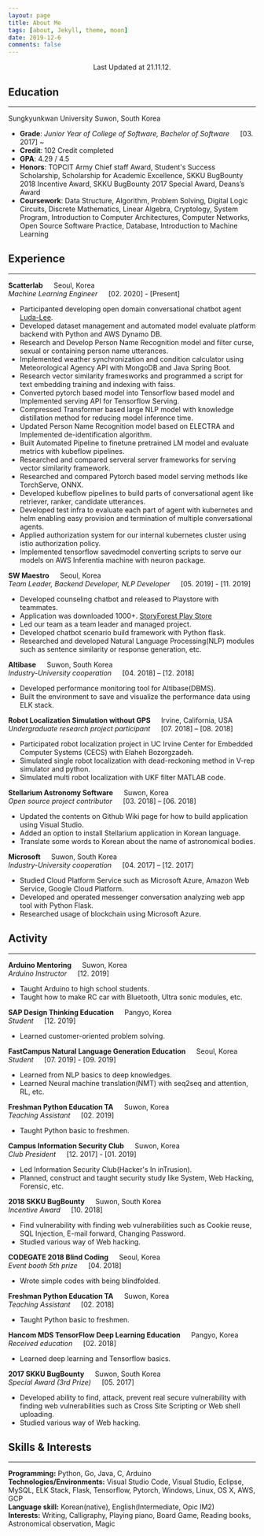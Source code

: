 ```yaml
---
layout: page
title: About Me
tags: [about, Jekyll, theme, moon]
date: 2019-12-6
comments: false
---
```


<center>Last Updated at 21.11.12.</center>

## Education

---

Sungkyunkwan University Suwon, South Korea

- __Grade__: *Junior Year of College of Software, Bachelor of Software* &emsp; [03. 2017] ~
- __Credit__: 102 Credit completed
- __GPA__: 4.29 / 4.5
- __Honors__: TOPCIT Army Chief staff Award, Student's Success Scholarship, Scholarship for Academic Excellence, SKKU BugBounty 2018 Incentive Award, SKKU BugBounty 2017 Special Award, Deans’s Award
- __Coursework__: Data Structure, Algorithm, Problem Solving, Digital Logic Circuits, Discrete Mathematics, Linear Algebra, Cryptology, System Program, Introduction to Computer Architectures, Computer Networks, Open Source Software Practice, Database, Introduction to Machine Learning

## Experience

---

__Scatterlab__ &emsp; Seoul, Korea  
*Machine Learning Engineer* &emsp; [02. 2020] - [Present]

- Participanted developing open domain conversational chatbot agent [Luda-Lee](https://luda.ai/).
- Developed dataset management and automated model evaluate platform backend with Python and AWS Dynamo DB.  
- Research and Develop Person Name Recognition model and filter curse, sexual or containing person name utterances.
- Implemented weather synchronization and condition calculator using  Meteorological Agency API with MongoDB and Java Spring Boot.
- Research vector similarity framesworks and programmed a script for text embedding training and indexing with faiss.
- Converted pytorch based model into Tensorflow based model and Implemented serving API for Tensorflow Serving.
- Compressed Transformer based large NLP model with knowledge distillation method for reducing model inference time.
- Updated Person Name Recognition model based on ELECTRA and Implemented de-identification algorithm.
- Built Automated Pipeline to finetune pretrained LM model and evaluate metrics with kubeflow pipelines.
- Researched and compared serveral server frameworks for serving vector similarity framework.
- Researched and compared Pytorch based model serving methods like TorchServe, ONNX.
- Developed kubeflow pipelines to build parts of conversational agent like retriever, ranker, candidate utterances.
- Developed test infra to evaluate each part of agent with kubernetes and helm enabling easy provision and termination of multiple conversational agents.
- Applied authorization system for our internal kubernetes cluster using istio authorization policy.
- Implemented tensorflow savedmodel converting scripts to serve our models on AWS Inferentia machine with neuron package.

__SW Maestro__ &emsp; Seoul, Korea  
*Team Leader, Backend Developer, NLP Developer* &emsp; [05. 2019] - [11. 2019]

- Developed counseling chatbot and released to Playstore with teammates.
- Application was downloaded 1000+. [StoryForest Play Store](https://play.google.com/store/apps/details?id=tk.swmlegato.storyforest)
- Led our team as a team leader and managed project.
- Developed chatbot scenario build framework with Python flask.
- Researched and developed Natural Language Processing(NLP) modules such as sentence similarity or response generation, etc.

__Altibase__ &emsp; Suwon, South Korea  
*Industry-University cooperation* &emsp; [04. 2018] – [12. 2018]

- Developed performance monitoring tool for Altibase(DBMS).
- Built the environment to save and visualize the performance data using ELK stack.

__Robot Localization Simulation without GPS__ &emsp; Irvine, California, USA  
*Undergraduate research project participant* &emsp; [07. 2018] – [08. 2018]

- Participated robot localization project in UC Irvine Center for Embedded Computer Systems (CECS) with Elaheh Bozorgzadeh.
- Simulated single robot localization with dead-reckoning method in V-rep simulator and python.
- Simulated multi robot localization with UKF filter MATLAB code.

__Stellarium Astronomy Software__ &emsp; Suwon, Korea  
*Open source project contributor* &emsp; [03. 2018] – [06. 2018]

- Updated the contents on Github Wiki page for how to build application using Visual Studio.
- Added an option to install Stellarium application in Korean language.
- Translate some words to Korean about the name of astronomical bodies.

__Microsoft__ &emsp; Suwon, South Korea  
*Industry-University cooperation* &emsp; [04. 2017] – [12. 2017]

- Studied Cloud Platform Service such as Microsoft Azure, Amazon Web Service, Google Cloud Platform.
- Developed and operated messenger conversation analyzing web app tool with Python Flask.
- Researched usage of blockchain using Microsoft Azure.

## Activity

---

__Arduino Mentoring__ &emsp; Suwon, Korea  
*Arduino Instructor* &emsp; [12. 2019]

- Taught Arduino to high school students.
- Taught how to make RC car with Bluetooth, Ultra sonic modules, etc.

__SAP Design Thinking Education__ &emsp; Pangyo, Korea  
*Student* &emsp; [12. 2019]

- Learned customer-oriented problem solving.

__FastCampus Natural Language Generation Education__ &emsp; Seoul, Korea  
*Student* &emsp; [07. 2019] - [09. 2019]

- Learned from NLP basics to deep knowledges.
- Learned Neural machine translation(NMT) with seq2seq and attention, RL, etc.

__Freshman Python Education TA__ &emsp; Suwon, Korea  
*Teaching Assistant* &emsp; [02. 2019]

- Taught Python basic to freshmen.

__Campus Information Security Club__ &emsp; Suwon, Korea  
*Club President* &emsp; [12. 2017] - [01. 2019]

- Led Information Security Club(Hacker's In inTrusion).
- Planned, construct and taught security study like System, Web Hacking, Forensic, etc.

__2018 SKKU BugBounty__ &emsp; Suwon, South Korea  
*Incentive Award* &emsp; [10. 2018]

- Find vulnerability with finding web vulnerabilities such as Cookie reuse, SQL Injection, E-mail forward, Changing Password.
- Studied various way of Web hacking.

__CODEGATE 2018 Blind Coding__ &emsp; Seoul, Korea  
*Event booth 5th prize* &emsp; [04. 2018]

- Wrote simple codes with being blindfolded.

__Freshman Python Education TA__ &emsp; Suwon, Korea  
*Teaching Assistant* &emsp; [02. 2018]

- Taught Python basic to freshmen.

__Hancom MDS TensorFlow Deep Learning Education__ &emsp; Pangyo, Korea  
*Received education* &emsp; [02. 2018]

- Learned deep learning and Tensorflow basics.

__2017 SKKU BugBounty__ &emsp; Suwon, South Korea  
*Special Award (3rd Prize)* &emsp; [05. 2017]

- Developed ability to find, attack, prevent real secure vulnerability with finding web vulnerabilities such as
Cross Site Scripting or Web shell uploading.
- Studied various way of Web hacking.

## Skills & Interests

---

__Programming:__ Python, Go, Java, C, Arduino  
__Technologies/Environments:__ Visual Studio Code, Visual Studio, Eclipse, MySQL, ELK Stack, Flask, Tensorflow, Pytorch, Windows, Linux, OS X, AWS, GCP  
__Language skill:__ Korean(native), English(Intermediate, Opic IM2)  
__Interests:__ Writing, Calligraphy, Playing piano, Board Game, Reading books, Astronomical observation, Magic  
